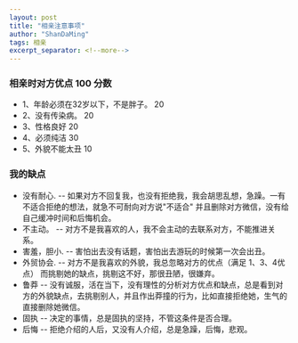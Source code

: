 ```yaml
---
layout: post
title: "相亲注意事项"
author: "ShanDaMing"
tags: 相亲
excerpt_separator: <!--more-->
---
```


### 相亲时对方优点 100 分数
* 1、年龄必须在32岁以下，不是胖子。 20
* 2、没有传染病。                  20
* 3、性格良好                      20
* 4、必须纯洁                      30
* 5、外貌不能太丑                  10

### 我的缺点
* 没有耐心.  -- 如果对方不回复我，也没有拒绝我，我会胡思乱想，急躁。一有不适合拒绝的想法，就急不可耐向对方说"不适合" 并且删除对方微信，没有给自己缓冲时间和后悔机会。
* 不主动。 -- 对方不是我喜欢的人，我不会主动的去联系对方，不能推进关系。
* 害羞，胆小. -- 害怕出去没有话题，害怕出去游玩的时候第一次会出丑。
* 外贸协会. -- 对方不是我喜欢的外貌，我总忽略对方的优点（满足 1、3、4优点） 而挑剔她的缺点，挑剔这不好，那很丑陋，很嫌弃。
* 鲁莽 -- 没有诚服，活在当下，没有理性的分析对方优点和缺点，总是看到对方的外貌缺点，去挑剔别人，并且作出莽撞的行为，比如直接拒绝她，生气的直接删除她微信。
* 固执 -- 决定的事情，总是固执的坚持，不管这条件是否合理。
* 后悔 -- 拒绝介绍的人后，又没有人介绍，总是急躁，后悔，悲观。
